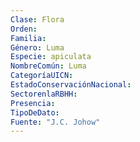 ```yaml
---
Clase: Flora
Orden: 
Familia: 
Género: Luma
Especie: apiculata
NombreComún: Luma
CategoríaUICN: 
EstadoConservaciónNacional: 
SectorenlaRBHH: 
Presencia: 
TipoDeDato: 
Fuente: "J.C. Johow"
---
```

